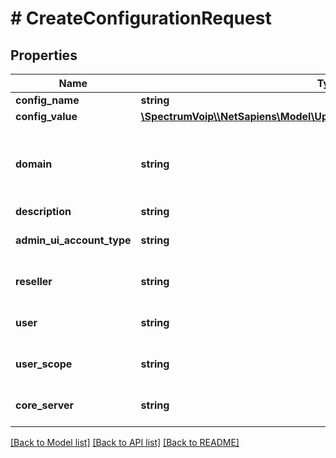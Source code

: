 # # CreateConfigurationRequest

## Properties

Name | Type | Description | Notes
------------ | ------------- | ------------- | -------------
**config_name** | **string** | This is the name of the configuration |
**config_value** | [**\SpectrumVoip\\\\NetSapiens\Model\UpdateConfigurationRequestConfigValue**](UpdateConfigurationRequestConfigValue.md) |  |
**domain** | **string** | This is the main organization name. This is used to link resource to its group/tenant/organization/enterprise. ~ and * can be used alone in special cases to mean My Domain (~) and All Domains (\\*). | [optional]
**description** | **string** | This describes the configuration | [optional]
**admin_ui_account_type** | **string** |  | [optional] [default to '*']
**reseller** | **string** |  | [optional] [default to '*']
**user** | **string** |  | [optional] [default to '*']
**user_scope** | **string** |  | [optional] [default to '*']
**core_server** | **string** |  | [optional] [default to '*']

[[Back to Model list]](../../README.md#models) [[Back to API list]](../../README.md#endpoints) [[Back to README]](../../README.md)
